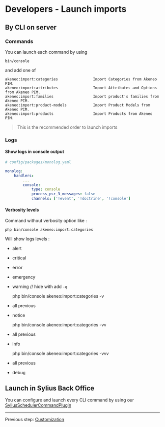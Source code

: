 # Developers - Launch imports

## By CLI on server

### Commands

You can launch each command by using 

```shell
bin/console 
```

and add one of

    akeneo:import:categories                Import Categories from Akeneo PIM.
    akeneo:import:attributes                Import Attributes and Options from Akeneo PIM.
    akeneo:import:families                  Import product's families from Akeneo PIM.
    akeneo:import:product-models            Import Product Models from Akeneo PIM.
    akeneo:import:products                  Import Products from Akeneo PIM.

> This is the recommended order to launch imports

### Logs

#### Show logs in console output

```yaml
# config/packages/monolog.yaml

monolog:
    handlers:
        ...
        console:
            type: console
            process_psr_3_messages: false
            channels: ['!event', '!doctrine', '!console']

```

#### Verbosity levels

Command without verbosity option like :

    php bin/console akeneo:import:categories
    
Will show logs levels :
- alert
- critical
- error
- emergency
- warning // hide with add `-q` 


    php bin/console akeneo:import:categories -v
    
- all previous
- notice


    php bin/console akeneo:import:categories -vv
    
- all previous
- info


    php bin/console akeneo:import:categories -vvv

- all previous
- debug

## Launch in Sylius Back Office

You can configure and launch every CLI command by using our [SyliusSchedulerCommandPlugin](https://github.com/synolia/SyliusSchedulerCommandPlugin)

---

Previous step: [Customization](CUSTOMIZE.md)

